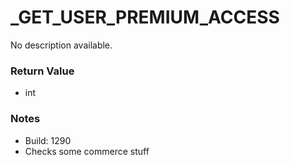# _GET_USER_PREMIUM_ACCESS

No description available.

### Return Value
* int

### Notes
* Build: 1290
* Checks some commerce stuff

